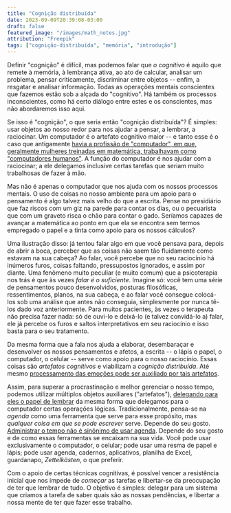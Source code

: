 ```yaml
---
title: "Cognição distribuída"
date: 2023-09-09T20:39:08-03:00
draft: false 
featured_image: "/images/math_notes.jpg"
attribution: "Freepik"
tags: ["cognição-distribuída", "memória", "introdução"]
---
```


Definir "cognição" é difícil, mas podemos falar que _o cognitivo_ é aquilo que remete à memória, à lembrança ativa, ao ato de calcular, analisar um problema, pensar criticamente, discriminar entre objetos -- enfim, a resgatar e analisar informação. Todas as operações mentais conscientes que fazemos estão sob a alçada do "cognitivo". Há também os processos inconscientes, como há certo diálogo entre estes e os conscientes, mas não abordaremos isso aqui.

Se isso é "cognição", o que seria então "cognição distribuída"? É simples: usar objetos ao nosso redor para nos ajudar a pensar, a lembrar, a raciocinar. Um computador é o artefato cognitivo maior -- e tanto esse é o caso que antigamente [havia a profissão de "computador", em que, geralmente mulheres treinadas em matemática, trabalhavam como "computadores humanos"](https://pt.wikipedia.org/wiki/Computador_humano).  A função do computador é nos ajudar com a raciocinar; a ele delegamos inclusive certas tarefas que seriam muito trabalhosas de fazer à mão.

Mas não é apenas o computador que nos ajuda com os nossos processos mentais. O uso de coisas no nosso ambiente para um apoio para o pensamento é algo talvez mais velho do que a escrita. Pense no presidiário que faz riscos com um giz na parede para contar os dias, ou o pecuarista que com um graveto risca o chão para contar o gado. Seríamos capazes de avançar a matemática ao ponto em que ela se encontra sem termos empregado o papel e a tinta como apoio para os nossos cálculos?

Uma ilustração disso: já tentou falar algo em que você pensava para, depois de abrir a boca, perceber que as coisas não saem tão fluidamente como estavam na sua cabeça? Ao falar, você percebe que no seu raciocínio há inúmeros furos, coisas faltando, pressupostos ignorados, e assim por diante. Uma fenômeno muito peculiar (e muito comum) que a psicoterapia nos trás é que às vezes _falar é o suficiente_. Imagine só: você tem uma série de pensamentos pouco desenvolvidos, posturas filosóficas, ressentimentos, planos, na sua cabeça, e ao falar você consegue colocá-los sob uma análise que antes não conseguia, simplesmente por nunca tê-los dado voz anteriormente. Para muitos pacientes, às vezes o terapeuta não precisa fazer nada: só de ouvi-lo e deixá-lo (e talvez convidá-lo a) falar, ele já percebe os furos e saltos interpretativos em seu raciocínio e isso basta para o seu tratamento.

Da mesma forma que a fala nos ajuda a elaborar, desembaraçar e desenvolver os nossos pensamentos e afetos, a escrita -- o lápis  o papel, o computador, o celular -- serve como apoio para o nosso raciocínio. Essas coisas são _artefatos cognitivos_ e viabilizam a _cognição distribuída_. Até mesmo [processamento das emoções pode ser auxiliado por tais artefatos](https://pubmed.ncbi.nlm.nih.gov/34011237/).

Assim, para superar a procrastinação e melhor gerenciar o nosso tempo, podemos utilizar múltiplos objetos auxiliares ("artefatos"), [delegando para eles o papel de lembrar](/blog/papel-da-memoria) da mesma forma que delegamos para o computador certas operações lógicas. Tradicionalmente, pensa-se na _agenda_ como uma ferramenta que serve para esse propósito, mas _qualquer coisa em que se pode escrever_ serve. Depende do seu gosto. [Administrar o tempo não é sinônimo de usar agenda](/blog/agenda). Depende do seu gosto e de como essas ferramentas se encaixam na sua vida. Você pode usar exclusivamente o computador, o celular; pode usar uma resma de papel e lápis; pode usar agenda, cadernos, aplicativos, planilha de Excel, guardanapo, _Zettelkästen_, o que preferir.

Com o apoio de certas técnicas cognitivas, é possível vencer a resistência inicial que nos impede de _começar_ as tarefas e libertar-se da preocupação de ter que lembrar de tudo. O objetivo é simples: delegar para um sistema que criamos a tarefa de saber quais são as nossas pendências, e libertar a nossa mente de ter que fazer esse trabalho.

